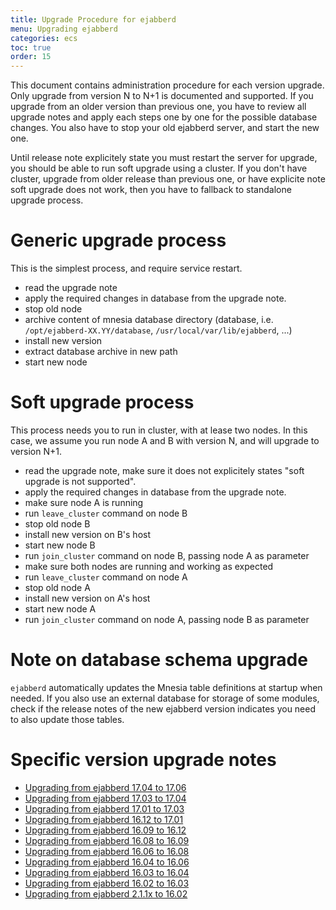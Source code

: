 ```yaml
---
title: Upgrade Procedure for ejabberd
menu: Upgrading ejabberd
categories: ecs
toc: true
order: 15
---
```


This document contains administration procedure for each version upgrade.
Only upgrade from version N to N+1 is documented and supported.
If you upgrade from an older version than previous one, you have to review all
upgrade notes and apply each steps one by one for the possible database changes.
You also have to stop your old ejabberd server, and start the new one.

Until release note explicitely state you must restart the server for upgrade,
you should be able to run soft upgrade using a cluster.  If you don't have
cluster, upgrade from older release than previous one, or have explicite note
soft upgrade does not work, then you have to fallback to standalone upgrade
process.

# Generic upgrade process

This is the simplest process, and require service restart.

- read the upgrade note
- apply the required changes in database from the upgrade note.
- stop old node
- archive content of mnesia database directory (database, i.e. `/opt/ejabberd-XX.YY/database`, `/usr/local/var/lib/ejabberd`, ...)
- install new version
- extract database archive in new path
- start new node

# Soft upgrade process

This process needs you to run in cluster, with at lease two nodes. In this case,
we assume you run node A and B with version N, and will upgrade to version N+1.

- read the upgrade note, make sure it does not explicitely states "soft upgrade is not supported".
- apply the required changes in database from the upgrade note.
- make sure node A is running
- run `leave_cluster` command on node B
- stop old node B
- install new version on B's host
- start new node B
- run `join_cluster` command on node B, passing node A as parameter
- make sure both nodes are running and working as expected
- run `leave_cluster` command on node A
- stop old node A
- install new version on A's host
- start new node A
- run `join_cluster` command on node A, passing node B as parameter

# Note on database schema upgrade

`ejabberd` automatically updates the Mnesia table definitions at
startup when needed. If you also use an external database for storage
of some modules, check if the release notes of the new ejabberd
version indicates you need to also update those tables.

# Specific version upgrade notes

- [Upgrading from ejabberd 17.04 to 17.06](/admin/upgrade/from_17.04_to_17.06/)
- [Upgrading from ejabberd 17.03 to 17.04](/admin/upgrade/from_17.03_to_17.04/)
- [Upgrading from ejabberd 17.01 to 17.03](/admin/upgrade/from_17.01_to_17.03/)
- [Upgrading from ejabberd 16.12 to 17.01](/admin/upgrade/from_16.12_to_17.01/)
- [Upgrading from ejabberd 16.09 to 16.12](/admin/upgrade/from_16.09_to_16.12/)
- [Upgrading from ejabberd 16.08 to 16.09](/admin/upgrade/from_16.08_to_16.09/)
- [Upgrading from ejabberd 16.06 to 16.08](/admin/upgrade/from_16.06_to_16.08/)
- [Upgrading from ejabberd 16.04 to 16.06](/admin/upgrade/from_16.04_to_16.06/)
- [Upgrading from ejabberd 16.03 to 16.04](/admin/upgrade/from_16.03_to_16.04/)
- [Upgrading from ejabberd 16.02 to 16.03](/admin/upgrade/from_16.02_to_16.03/)
- [Upgrading from ejabberd 2.1.1x to 16.02](/admin/upgrade/from_2.1.1x_to_16.02/)
